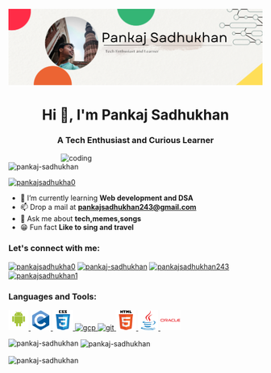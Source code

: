 ![logo](https://github.com/PANKAJ-SADHUKHAN/PANKAJ-SADHUKHAN/blob/main/github%20cover%20page.png)
<h1 align="center">Hi 👋, I'm Pankaj Sadhukhan</h1>
<h3 align="center">A Tech Enthusiast and Curious Learner</h3>
<img align="right" alt="coding" width="400" src="https://raw.githubusercontent.com/gist/ManulMax/2d20af60d709805c55fd784ca7cba4b9/raw/bcfeac7604f674ace63623106eb8bb8471d844a6/github.gif">


<p align="left"> <img src="https://komarev.com/ghpvc/?username=pankaj-sadhukhan&label=Profile%20views&color=0e75b6&style=flat" alt="pankaj-sadhukhan" /> </p>

<p align="left"> <a href="https://twitter.com/pankajsadhukha0" target="blank"><img src="https://img.shields.io/twitter/follow/pankajsadhukha0?logo=twitter&style=for-the-badge" alt="pankajsadhukha0" /></a> </p>

- 🌱 I’m currently learning **Web development and DSA**
- 📫 Drop a mail at **pankajsadhukhan243@gmail.com**
- 💬 Ask me about **tech,memes,songs**
- 😁 Fun fact **Like to sing and travel**

<h3 align="left">Let's connect with me:</h3>
<p align="left">
<a href="https://twitter.com/pankajsadhukha0" target="blank"><img align="center" src="https://raw.githubusercontent.com/rahuldkjain/github-profile-readme-generator/master/src/images/icons/Social/twitter.svg" alt="pankajsadhukha0" height="30" width="40" /></a>
<a href="https://linkedin.com/in/pankaj-sadhukhan" target="blank"><img align="center" src="https://raw.githubusercontent.com/rahuldkjain/github-profile-readme-generator/master/src/images/icons/Social/linked-in-alt.svg" alt="pankaj-sadhukhan" height="30" width="40" /></a>
<a href="https://instagram.com/pankajsadhukhan243" target="blank"><img align="center" src="https://raw.githubusercontent.com/rahuldkjain/github-profile-readme-generator/master/src/images/icons/Social/instagram.svg" alt="pankajsadhukhan243" height="30" width="40" /></a>
<a href="https://www.hackerrank.com/pankajsadhukhan1" target="blank"><img align="center" src="https://raw.githubusercontent.com/rahuldkjain/github-profile-readme-generator/master/src/images/icons/Social/hackerrank.svg" alt="pankajsadhukhan1" height="30" width="40" /></a>
</p>

<h3 align="left">Languages and Tools:</h3>
<p align="left"> <a href="https://developer.android.com" target="_blank" rel="noreferrer"> <img src="https://raw.githubusercontent.com/devicons/devicon/master/icons/android/android-original-wordmark.svg" alt="android" width="40" height="40"/> </a> <a href="https://www.cprogramming.com/" target="_blank" rel="noreferrer"> <img src="https://raw.githubusercontent.com/devicons/devicon/master/icons/c/c-original.svg" alt="c" width="40" height="40"/> </a> <a href="https://www.w3schools.com/cpp/" target="_blank" rel="noreferrer"> 
<a href="https://www.w3schools.com/css/" target="_blank" rel="noreferrer"> <img src="https://raw.githubusercontent.com/devicons/devicon/master/icons/css3/css3-original-wordmark.svg" alt="css3" width="40" height="40"/> </a> <a href="https://cloud.google.com" target="_blank" rel="noreferrer"> <img src="https://www.vectorlogo.zone/logos/google_cloud/google_cloud-icon.svg" alt="gcp" width="40" height="40"/> </a> <a href="https://git-scm.com/" target="_blank" rel="noreferrer"> <img src="https://www.vectorlogo.zone/logos/git-scm/git-scm-icon.svg" alt="git" width="40" height="40"/> </a> <a href="https://www.w3.org/html/" target="_blank" rel="noreferrer"> <img src="https://raw.githubusercontent.com/devicons/devicon/master/icons/html5/html5-original-wordmark.svg" alt="html5" width="40" height="40"/> </a> <a href="https://www.java.com" target="_blank" rel="noreferrer"> <img src="https://raw.githubusercontent.com/devicons/devicon/master/icons/java/java-original.svg" alt="java" width="40" height="40"/> </a> <a href="https://www.oracle.com/" target="_blank" rel="noreferrer"> <img src="https://raw.githubusercontent.com/devicons/devicon/master/icons/oracle/oracle-original.svg" alt="oracle" width="40" height="40"/> </a> </p>

<p><img align="left" src="https://github-readme-stats.vercel.app/api/top-langs?username=pankaj-sadhukhan&show_icons=true&locale=en&layout=compact" alt="pankaj-sadhukhan" /></p>

<p>&nbsp;<img align="center" src="https://github-readme-stats.vercel.app/api?username=pankaj-sadhukhan&show_icons=true&locale=en" alt="pankaj-sadhukhan" /></p>

<p><img align="center" src="https://github-readme-streak-stats.herokuapp.com/?user=pankaj-sadhukhan&" alt="pankaj-sadhukhan" /></p>

